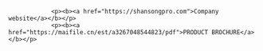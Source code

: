 <html lang="en">

<head>
    <meta charset="UTF-8">
    <meta http-equiv="X-UA-Compatible" content="IE=edge">
    <meta name="viewport" content="width=device-width, initial-scale=1.0">
    <link rel="stylesheet" href="css/style.css">
    <title>SHANSONG-BIOLOGICAL</title>
</head>

<body>

                <p><b><a href="https://shansongpro.com">Company website</a></b></p>
                <p><b><a href="https://maifile.cn/est/a3267048544823/pdf">PRODUCT BROCHURE</a></b></p>

</body>

</html>
